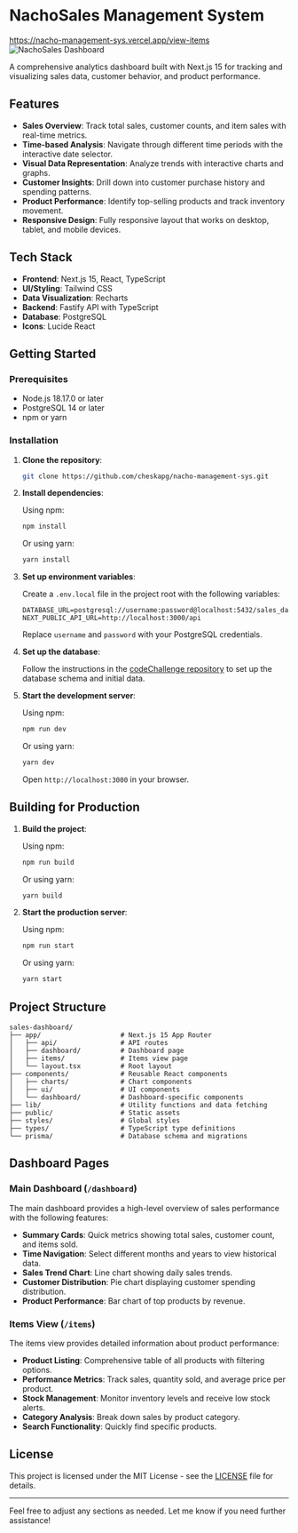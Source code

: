 # NachoSales Management System
https://nacho-management-sys.vercel.app/view-items
![NachoSales Dashboard](https://github.com/user-attachments/assets/0486f3b5-c675-436b-b0b4-c327c1fde273)

A comprehensive analytics dashboard built with Next.js 15 for tracking and visualizing sales data, customer behavior, and product performance.

## Features

- **Sales Overview**: Track total sales, customer counts, and item sales with real-time metrics.
- **Time-based Analysis**: Navigate through different time periods with the interactive date selector.
- **Visual Data Representation**: Analyze trends with interactive charts and graphs.
- **Customer Insights**: Drill down into customer purchase history and spending patterns.
- **Product Performance**: Identify top-selling products and track inventory movement.
- **Responsive Design**: Fully responsive layout that works on desktop, tablet, and mobile devices.

## Tech Stack

- **Frontend**: Next.js 15, React, TypeScript
- **UI/Styling**: Tailwind CSS
- **Data Visualization**: Recharts
- **Backend**: Fastify API with TypeScript
- **Database**: PostgreSQL
- **Icons**: Lucide React

## Getting Started

### Prerequisites

- Node.js 18.17.0 or later
- PostgreSQL 14 or later
- npm or yarn

### Installation

1. **Clone the repository**:

    ```bash
    git clone https://github.com/cheskapg/nacho-management-sys.git
    ```

2. **Install dependencies**:

    Using npm:

    ```bash
    npm install
    ```

    Or using yarn:

    ```bash
    yarn install
    ```

3. **Set up environment variables**:

    Create a `.env.local` file in the project root with the following variables:

    ```env
    DATABASE_URL=postgresql://username:password@localhost:5432/sales_dashboard
    NEXT_PUBLIC_API_URL=http://localhost:3000/api
    ```

    Replace `username` and `password` with your PostgreSQL credentials.

4. **Set up the database**:

    Follow the instructions in the [codeChallenge repository](https://github.com/cheskapg/codeChallenge) to set up the database schema and initial data.

5. **Start the development server**:

    Using npm:

    ```bash
    npm run dev
    ```

    Or using yarn:

    ```bash
    yarn dev
    ```

    Open `http://localhost:3000` in your browser.

## Building for Production

1. **Build the project**:

    Using npm:

    ```bash
    npm run build
    ```

    Or using yarn:

    ```bash
    yarn build
    ```

2. **Start the production server**:

    Using npm:

    ```bash
    npm run start
    ```

    Or using yarn:

    ```bash
    yarn start
    ```

## Project Structure

```
sales-dashboard/
├── app/                    # Next.js 15 App Router
│   ├── api/                # API routes
│   ├── dashboard/          # Dashboard page
│   ├── items/              # Items view page
│   └── layout.tsx          # Root layout
├── components/             # Reusable React components
│   ├── charts/             # Chart components
│   ├── ui/                 # UI components
│   └── dashboard/          # Dashboard-specific components
├── lib/                    # Utility functions and data fetching
├── public/                 # Static assets
├── styles/                 # Global styles
├── types/                  # TypeScript type definitions
└── prisma/                 # Database schema and migrations
```

## Dashboard Pages

### Main Dashboard (`/dashboard`)

The main dashboard provides a high-level overview of sales performance with the following features:

- **Summary Cards**: Quick metrics showing total sales, customer count, and items sold.
- **Time Navigation**: Select different months and years to view historical data.
- **Sales Trend Chart**: Line chart showing daily sales trends.
- **Customer Distribution**: Pie chart displaying customer spending distribution.
- **Product Performance**: Bar chart of top products by revenue.

### Items View (`/items`)

The items view provides detailed information about product performance:

- **Product Listing**: Comprehensive table of all products with filtering options.
- **Performance Metrics**: Track sales, quantity sold, and average price per product.
- **Stock Management**: Monitor inventory levels and receive low stock alerts.
- **Category Analysis**: Break down sales by product category.
- **Search Functionality**: Quickly find specific products.

## License

This project is licensed under the MIT License - see the [LICENSE](LICENSE) file for details.

---

Feel free to adjust any sections as needed. Let me know if you need further assistance! 
